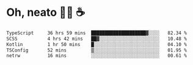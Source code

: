 # Oh, neato 🧑‍💻 ☕

<!--START_SECTION:waka-->

```txt
TypeScript     36 hrs 59 mins  ████████████████████▓░░░░   82.34 %
SCSS           4 hrs 42 mins   ██▓░░░░░░░░░░░░░░░░░░░░░░   10.48 %
Kotlin         1 hr 50 mins    █░░░░░░░░░░░░░░░░░░░░░░░░   04.10 %
TSConfig       52 mins         ▒░░░░░░░░░░░░░░░░░░░░░░░░   01.95 %
netrw          16 mins         ░░░░░░░░░░░░░░░░░░░░░░░░░   00.61 %
```

<!--END_SECTION:waka-->
